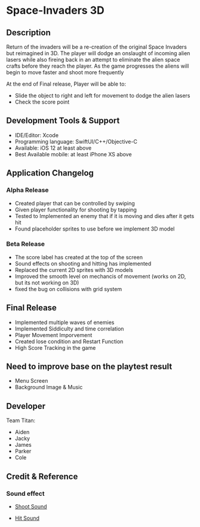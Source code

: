 # Space-Invaders 3D




## Description
Return of the invaders will be a re-creation of the original Space Invaders but reimagined in 3D. The player will dodge an onslaught of incoming alien lasers while also fireing back in an attempt to eliminate the alien space crafts before they reach the player. As the game progresses the aliens will begin to move faster and shoot more frequently </br>

At the end of Final release, Player will be able to:
* Slide the object to right and left for movement to dodge the alien lasers 
* Check the score point
    
    

## Development Tools & Support

* IDE/Editor: Xcode
* Programming language: SwiftUI/C++/Objective-C
* Available: iOS 12 at least above
* Best Available mobile: at least iPhone XS above 

## Application Changelog

### Alpha Release
* Created player that can be controlled by swiping
* Given player functionality for shooting by tapping
* Tested to Implemented an enemy that if it is moving and dies after it gets hit
* Found placeholder sprites to use before we implement 3D model

### Beta Release
* The score label has created at the top of the screen
* Sound effects on shooting and hitting has implemented
* Replaced the current 2D sprites with 3D models
* Improved the smooth level on mechancis of movement (works on 2D, but its not working on 3D)
* fixed the bug on collisions with grid system

## Final Release
* Implemented multiple waves of enemies
* Implemented Siddiculty and time correlation
* Player Movement Imporvement
* Created lose condition and Restart Function
* High Score Tracking in the game

## Need to improve base on the playtest result
* Menu Screen
* Background Image & Music

## Developer
Team Titan:

* Aiden
* Jacky
* James
* Parker
* Cole

## Credit & Reference

### Sound effect

* [Shoot Sound](https://freesound.org/people/Bird_man/sounds/317136/)

* [Hit Sound](https://freesound.org/people/InspectorJ/sounds/448226/)

